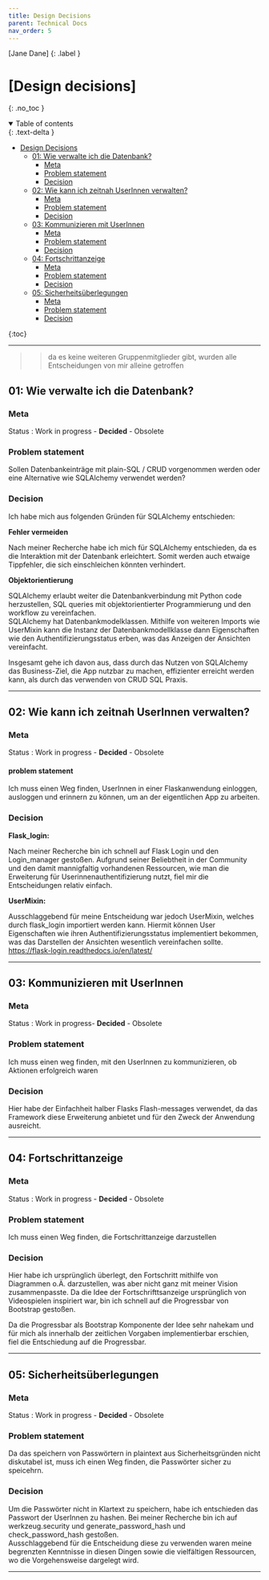 ```yaml
---
title: Design Decisions
parent: Technical Docs
nav_order: 5
---
```


[Jane Dane]
{: .label }

# [Design decisions]
{: .no_toc }

<details open markdown="block">
  <summary>
    Table of contents
  </summary>
  {: .text-delta }
  
- [Design Decisions](#design-decisions)
  - [01: Wie verwalte ich die Datenbank?](#01-wie-verwalte-ich-die-datenbank)
    - [Meta](#meta)
    - [Problem statement](#problem-statement)
    - [Decision](#decision)    
  - [02: Wie kann ich zeitnah UserInnen verwalten?](#02-wie-kann-ich-zeitnah-userinnen-verwalten)
    - [Meta](#meta-1)
    - [Problem statement](#problem-statement-1)
    - [Decision](#decision-1)
  - [03: Kommunizieren mit UserInnen](#03-kommunizieren-mit-userinnen)
    - [Meta](#meta-2)
    - [Problem statement](#problem-statement-2)
    - [Decision](#decision-2)
  - [04: Fortschrittanzeige](#04-fortschrittanzeige)
    - [Meta](#meta-3)
    - [Problem statement](#problem-statement-3)
    - [Decision](#decision-3)
  - [05: Sicherheitsüberlegungen](#05-sicherheitsüberlegungen)
    - [Meta](#meta-4)
    - [Problem statement](#problem-statement-4)
    - [Decision](#decision-4)

{:toc}
</details>

---
>> da es keine weiteren Gruppenmitglieder gibt, wurden alle Entscheidungen von mir alleine getroffen

## 01: Wie verwalte ich die Datenbank?

### Meta

Status
: Work in progress - **Decided** - Obsolete


### Problem statement

Sollen Datenbankeinträge mit plain-SQL / CRUD vorgenommen werden oder eine Alternative wie SQLAlchemy verwendet werden?

### Decision

Ich habe mich aus folgenden Gründen für SQLAlchemy entschieden:  

**Fehler vermeiden**  

Nach meiner Recherche habe ich mich für SQLAlchemy entschieden, da es die Interaktion mit der Datenbank erleichtert. Somit werden auch etwaige Tippfehler, die sich einschleichen könnten verhindert.   

**Objektorientierung** 

SQLAlchemy erlaubt weiter die Datenbankverbindung mit Python code herzustellen, SQL queries mit objektorientierter Programmierung und den workflow zu vereinfachen.    
SQLAlchemy hat Datenbankmodelklassen. Mithilfe von weiteren Imports wie UserMixin kann die Instanz der Datenbankmodellklasse dann   Eigenschaften wie den Authentifizierungsstatus erben, was das Anzeigen der Ansichten vereinfacht. 

Insgesamt gehe ich davon aus, dass durch das Nutzen von SQLAlchemy das Business-Ziel, die App nutzbar zu machen, effizienter erreicht werden kann,   als durch das verwenden von CRUD SQL Praxis.

---
## 02: Wie kann ich zeitnah UserInnen verwalten?

### Meta

Status
: Work in progress - **Decided** - Obsolete


#### problem statement

Ich muss einen Weg finden, UserInnen in einer Flaskanwendung einloggen, ausloggen und erinnern zu können, um an der eigentlichen App zu arbeiten.

### Decision

**Flask_login:**  

Nach meiner Recherche bin ich schnell auf Flask Login und den Login_manager gestoßen.
Aufgrund seiner Beliebtheit in der Community und den damit mannigfaltig vorhandenen Ressourcen, wie man die Erweiterung für Userinnenauthentifizierung nutzt, fiel mir die Entscheidungen relativ einfach. 

**UserMixin:**

Ausschlaggebend für meine Entscheidung war jedoch UserMixin, welches durch flask_login importiert werden kann. Hiermit können User Eigenschaften wie ihren Authentifizierungsstatus implementiert bekommen, was das Darstellen der Ansichten wesentlich vereinfachen sollte. 
https://flask-login.readthedocs.io/en/latest/

---

## 03: Kommunizieren mit UserInnen

### Meta

Status
: Work in progress- **Decided** - Obsolete


### Problem statement

Ich muss einen weg finden, mit den UserInnen zu kommunizieren, ob Aktionen erfolgreich waren

### Decision
Hier habe der Einfachheit halber Flasks Flash-messages verwendet, da das Framework diese Erweiterung anbietet und für den Zweck der Anwendung ausreicht.

---

## 04: Fortschrittanzeige

### Meta

Status
: Work in progress - **Decided** - Obsolete


### Problem statement

Ich muss einen Weg finden, die Fortschrittanzeige darzustellen

### Decision

Hier habe ich ursprünglich überlegt, den Fortschritt mithilfe von Diagrammen o.Ä. darzustellen, was aber nicht ganz mit meiner Vision zusammenpasste.
Da die Idee der Fortschrifttsanzeige ursprünglich von Videospielen inspiriert war, bin ich schnell auf die Progressbar von Bootstrap gestoßen.

Da die Progressbar als Bootstrap Komponente der Idee sehr nahekam und für mich als innerhalb der zeitlichen Vorgaben implementierbar erschien, fiel die Entschiedung auf die Progressbar.


---
## 05: Sicherheitsüberlegungen

### Meta

Status
: Work in progress - **Decided** - Obsolete


### Problem statement

Da das speichern von Passwörtern in plaintext aus Sicherheitsgründen nicht diskutabel ist, muss ich einen Weg finden, die Passwörter sicher zu speicehrn.

### Decision

Um die Passwörter nicht in Klartext zu speichern, habe ich entschieden das Passwort der UserInnen zu hashen. Bei meiner Recherche bin ich auf werkzeug.security und generate_password_hash und check_password_hash gestoßen.  
Ausschlaggebend für die Entscheidung diese zu verwenden waren meine begrenzten Kenntnisse in diesen Dingen sowie die vielfältigen Ressourcen, wo die Vorgehensweise dargelegt wird.

---
